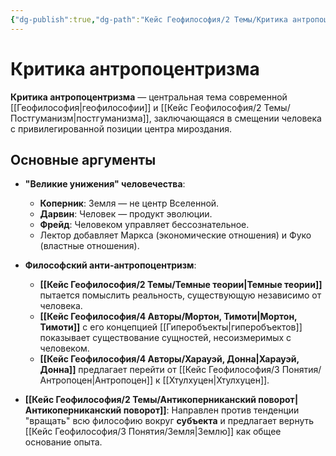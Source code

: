 ```yaml
---
{"dg-publish":true,"dg-path":"Кейс Геофилософия/2 Темы/Критика антропоцентризма","permalink":"/kejs-geofilosofiya/2-temy/kritika-antropoczentrizma/","dgShowLocalGraph":true}
---
```



# Критика антропоцентризма

**Критика антропоцентризма** — центральная тема современной [[Геофилософия\|геофилософии]] и [[Кейс Геофилософия/2 Темы/Постгуманизм\|постгуманизма]], заключающаяся в смещении человека с привилегированной позиции центра мироздания.

## Основные аргументы

- **"Великие унижения" человечества**:
    - **Коперник**: Земля — не центр Вселенной.
    - **Дарвин**: Человек — продукт эволюции.
    - **Фрейд**: Человеком управляет бессознательное.
    - Лектор добавляет Маркса (экономические отношения) и Фуко (властные отношения).

- **Философский анти-антропоцентризм**:
    - **[[Кейс Геофилософия/2 Темы/Темные теории\|Темные теории]]** пытается помыслить реальность, существующую независимо от человека.
    - **[[Кейс Геофилософия/4 Авторы/Мортон, Тимоти\|Мортон, Тимоти]]** с его концепцией [[Гиперобъекты\|гиперобъектов]] показывает существование сущностей, несоизмеримых с человеком.
    - **[[Кейс Геофилософия/4 Авторы/Харауэй, Донна\|Харауэй, Донна]]** предлагает перейти от [[Кейс Геофилософия/3 Понятия/Антропоцен\|Антропоцен]] к [[Хтулхуцен\|Хтулхуцен]].
- **[[Кейс Геофилософия/2 Темы/Антикоперниканский поворот\|Антикоперниканский поворот]]**: Направлен против тенденции "вращать" всю философию вокруг **субъекта** и предлагает вернуть [[Кейс Геофилософия/3 Понятия/Земля\|Землю]] как общее основание опыта.